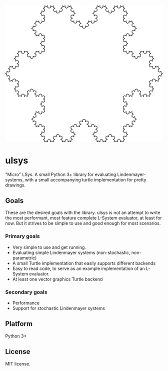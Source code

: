 ![Koch Snowflake Image](example.svg)

# ulsys
"Micro" LSys. A small Python 3+ library for evaluating Lindenmayer-systems, with a small accompanying turtle implementation for pretty drawings.

## Goals 
These are the desired goals with the library. ulsys is not an attempt to write the most performant, most feature complete L-System evaluator, at least for now. But it strives to be simple to use and good enough for most scenarios.

### Primary goals
- Very simple to use and get running.
- Evaluating simple Lindenmayer systems (non-stochastic, non-parametric)
- A small Turtle implementation that easily supports different backends
- Easy to read code, to serve as an example implementation of an L-System evaluator.
- At least one vector graphics Turtle backend

### Secondary goals
- Performance
- Support for stochastic Lindenmayer systems

## Platform
Python 3+

## License
MIT license. 
